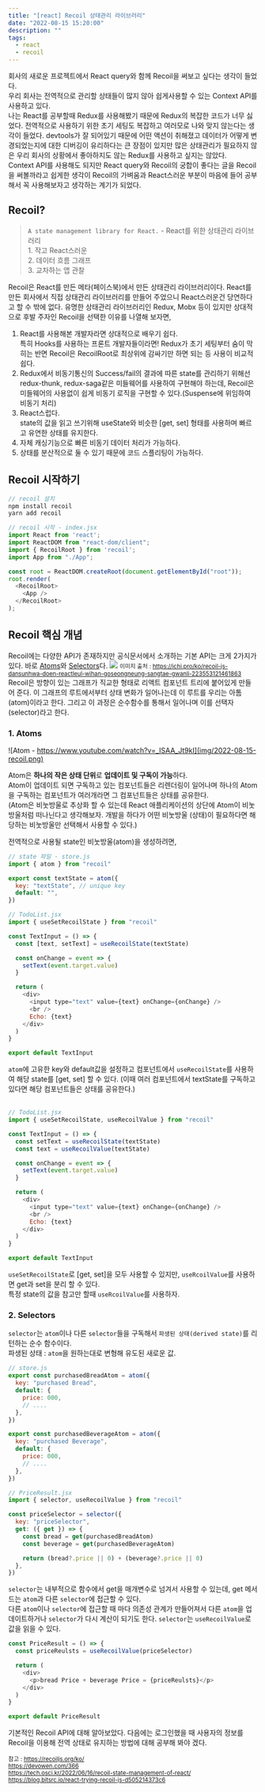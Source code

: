 ```yaml
---
title: "[react] Recoil 상태관리 라이브러리"
date: "2022-08-15 15:20:00"
description: ""
tags:
  - react
  - recoil
---
```


회사의 새로운 프로젝트에서 React query와 함께 Recoil을 써보고 싶다는 생각이 들었다. <br>
우리 회사는 전역적으로 관리할 상태들이 많지 않아 쉽게사용할 수 있는 Context API를 사용하고 있다. <br>
나는 React를 공부할때 Redux를 사용해봤기 때문에 Redux의 복잡한 코드가 너무 싫었다. 전역적으로 사용하기 위한 초기 세팅도 복잡하고 여러모로 나와 맞지 않는다는 생각이 들었다. devtools가 잘 되어있기 때문에 어떤 액션이 취해졌고 데이터가 어떻게 변경되었는지에 대한 디버깅이 유리하다는 큰 장점이 있지만 많은 상태관리가 필요하지 않은 우리 회사의 상황에서 좋아하지도 않는 Redux를 사용하고 싶지는 않았다. <br>
Context API를 사용해도 되지만 React query와 Recoil의 궁합이 좋다는 글을 Recoil을 써볼까라고 쉽게한 생각이 Recoil의 가벼움과 React스러운 부분이 마음에 들어 공부해서 꼭 사용해보자고 생각하는 계기가 되었다.

## Recoil?

> `A state management library for React.` - React를 위한 상태관리 라이브러리 <br> 1. 작고 React스러운 <br> 2. 데이터 흐름 그래프 <br> 3.
> 교차하는 앱 관찰 <br>

Recoil은 React를 만든 메타(페이스북)에서 만든 상태관리 라이브러리이다. React를 만든 회사에서 직접 상태관리 라이브러리를 만들어 주었으니 React스러운건 당연하다고 할 수 밖에 없다.
유명한 상태관리 라이브러리인 Redux, Mobx 등이 있지만 상대적으로 후발 주자인 Recoil을 선택한 이유를 나열해 보자면, <br>

1. React를 사용해본 개발자라면 상대적으로 배우기 쉽다. <br>
   특히 Hooks를 사용하는 프론트 개발자들이라면! Redux가 초기 세팅부터 숨이 막히는 반면 Recoil은 RecoilRoot로 최상위에 감싸기만 하면 되는 등 사용이 비교적 쉽다.
2. Redux에서 비동기통신의 Success/fail의 결과에 따른 state를 관리하기 위해선 redux-thunk, redux-saga같은 미들웨어를 사용하여 구현해야 하는데, Recoil은 미들웨어의 사용없이 쉽게 비동기 로직을 구현할 수 있다.(Suspense에 위임하여 비동기 처리)
3. React스럽다. <br>
   state의 값을 읽고 쓰기위해 useState와 비슷한 [get, set] 형태를 사용하며 빠르고 유연한 상태를 유지한다.
4. 자체 캐싱기능으로 빠른 비동기 데이터 처리가 가능하다.
5. 상태를 분산적으로 둘 수 있기 때문에 코드 스플리팅이 가능하다.

## Recoil 시작하기

```js
// recoil 설치
npm install recoil
yarn add recoil

// recoil 시작 - index.jsx
import React from 'react';
import ReactDOM from "react-dom/client";
import { RecoilRoot } from 'recoil';
import App from "./App";

const root = ReactDOM.createRoot(document.getElementById("root"));
root.render(
  <RecoilRoot>
    <App />
  </RecoilRoot>
);
```

## Recoil 핵심 개념

Recoil에는 다양한 API가 존재하지만 공식문서에서 소개하는 기본 API는 크게 2가지가 있다. 바로 <a href="https://recoiljs.org/ko/docs/basic-tutorial/atoms" target="_blank">Atoms</a>와 <a href="https://recoiljs.org/ko/docs/basic-tutorial/selectors" target="_blank">Selectors</a>다.
<img src="https://ichi.pro/assets/images/max/724/0*k18qFfsSO5qk27Vc.png">
<small class="from">이미지 출처 : <a href="https://ichi.pro/ko/recoil-js-dansunhwa-doen-reactleul-wihan-goseongneung-sangtae-gwanli-223553121461863" target="_blank">https://ichi.pro/ko/recoil-js-dansunhwa-doen-reactleul-wihan-goseongneung-sangtae-gwanli-223553121461863</a></small> <br>
Recoil은 방향이 있는 그래프가 직교한 형태로 리액트 컴포넌트 트리에 붙어있게 만들어 준다. 이 그래프의 루트에서부터 상태 변화가 일어나는데 이 루트를 우리는 아톰(atom)이라고 한다. 그리고 이 과정은 순수함수를 통해서 일어나며 이를 선택자(selector)라고 한다.

### 1. Atoms

![Atom - https://www.youtube.com/watch?v=_ISAA_Jt9kI](img/2022-08-15-recoil.png)

Atom은 **하나의 작은 상태 단위**로 **업데이트 및 구독이 가능**하다. <br>
Atom이 업데이트 되면 구독하고 있는 컴포넌트들은 리렌더링이 일어나며 하나의 Atom을 구독하는 컴포넌트가 여러개라면 그 컴포넌트들은 상태를 공유한다. <br>
(Atom은 비눗방울로 추상화 할 수 있는데 React 애플리케이션의 상단에 Atom이 비눗방울처럼 떠나닌다고 생각해보자. 개발을 하다가 어떤 비눗방울 (상태)이 필요하다면 해당하는 비눗방울만 선택해서 사용할 수 있다.) <br>

전역적으로 사용될 state인 비눗방울(atom)을 생성하려면,

```js
// state 파일 - store.js
import { atom } from "recoil"

export const textState = atom({
  key: "textState", // unique key
  default: "",
})
```

```js
// TodoList.jsx
import { useSetRecoilState } from "recoil"

const TextInput = () => {
  const [text, setText] = useRecoilState(textState)

  const onChange = event => {
    setText(event.target.value)
  }

  return (
    <div>
      <input type="text" value={text} onChange={onChange} />
      <br />
      Echo: {text}
    </div>
  )
}

export default TextInput
```

`atom`에 고유한 key와 default값을 설정하고 컴포넌트에서 `useRecoilState`를 사용하여 해당 state를 [get, set] 할 수 있다. (이때 여러 컴포넌트에서 textState를 구독하고 있다면 해당 컴포넌트들은 상태를 공유한다.) <br><br>

```js
// TodoList.jsx
import { useSetRecoilState, useRecoilValue } from "recoil"

const TextInput = () => {
  const setText = useRecoilState(textState)
  const text = useRecoilValue(textState)

  const onChange = event => {
    setText(event.target.value)
  }

  return (
    <div>
      <input type="text" value={text} onChange={onChange} />
      <br />
      Echo: {text}
    </div>
  )
}

export default TextInput
```

`useSetRecoilState`로 [get, set]을 모두 사용할 수 있지만, `useRcoilValue`를 사용하면 get과 set을 분리 할 수 있다. <br>
특정 state의 값을 참고만 할때 `useRcoilValue`를 사용하자.

### 2. Selectors

`selector`는 `atom`이나 다른 `selector`들을 구독해서 `파생된 상태(derived state)`를 리턴하는 순수 함수이다. <br>
파생된 상태 : `atom`을 원하는대로 변형해 유도된 새로운 값.

```js
// store.js
export const purchasedBreadAtom = atom({
  key: "purchased Bread",
  default: {
    price: 000,
    // ....
  },
})

export const purchasedBeverageAtom = atom({
  key: "purchased Beverage",
  default: {
    price: 000,
    // ....
  },
})
```

```js
// PriceResult.jsx
import { selector, useRecoilValue } from "recoil"

const priceSelector = selector({
  key: "priceSelector",
  get: ({ get }) => {
    const bread = get(purchasedBreadAtom)
    const beverage = get(purchasedBeverageAtom)

    return (bread?.price || 0) + (beverage?.price || 0)
  },
})
```

`selector`는 내부적으로 함수에서 get을 매개변수로 넘겨서 사용할 수 있는데, get 메서드는 `atom`과 다른 `selector`에 접근할 수 있다. <br>
다른 `atom`이나 `selector`에 접근할 때 마다 의존성 관계가 만들어져서 다른 `atom`을 업데이트하거나 `selector`가 다시 계산이 되기도 한다. `selector`는 `useRecoilValue`로 값을 읽을 수 있다.

```js
const PriceResult = () => {
  const priceReulsts = useRecoilValue(priceSelector)

  return (
    <div>
      <p>bread Price + beverage Price = {priceReulsts}</p>
    </div>
  )
}

export default PriceResult
```

기본적인 Recoil API에 대해 알아보았다. 다음에는 로그인했을 때 사용자의 정보를 Recoil을 이용해 전역 상태로 유지하는 방법에 대해 공부해 봐야 겠다.<br>

<small class="from add">참고 : <a href="https://recoiljs.org/ko/" target="_blank">https://recoiljs.org/ko/</a><br>
<a href="https://devowen.com/366" taget="_blank">https://devowen.com/366</a><br>
<a href="https://tech.osci.kr/2022/06/16/recoil-state-management-of-react/" target="_blank">https://tech.osci.kr/2022/06/16/recoil-state-management-of-react/</a><br>
<a href="https://blog.bitsrc.io/react-trying-recoil-js-d505214373c6" target="_blank">https://blog.bitsrc.io/react-trying-recoil-js-d505214373c6</a>
</small>
